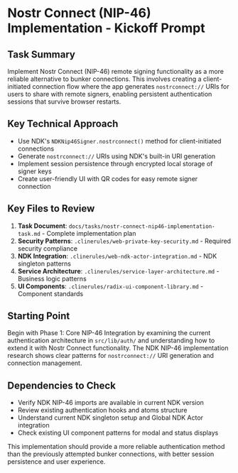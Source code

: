 # Nostr Connect (NIP-46) Implementation - Kickoff Prompt

## Task Summary
Implement Nostr Connect (NIP-46) remote signing functionality as a more reliable alternative to bunker connections. This involves creating a client-initiated connection flow where the app generates `nostrconnect://` URIs for users to share with remote signers, enabling persistent authentication sessions that survive browser restarts.

## Key Technical Approach
- Use NDK's `NDKNip46Signer.nostrconnect()` method for client-initiated connections
- Generate `nostrconnect://` URIs using NDK's built-in URI generation
- Implement session persistence through encrypted local storage of signer keys
- Create user-friendly UI with QR codes for easy remote signer connection

## Key Files to Review
1. **Task Document**: `docs/tasks/nostr-connect-nip46-implementation-task.md` - Complete implementation plan
2. **Security Patterns**: `.clinerules/web-private-key-security.md` - Required security compliance
3. **NDK Integration**: `.clinerules/web-ndk-actor-integration.md` - NDK singleton patterns
4. **Service Architecture**: `.clinerules/service-layer-architecture.md` - Business logic patterns
5. **UI Components**: `.clinerules/radix-ui-component-library.md` - Component standards

## Starting Point
Begin with Phase 1: Core NIP-46 Integration by examining the current authentication architecture in `src/lib/auth/` and understanding how to extend it with Nostr Connect functionality. The NDK NIP-46 implementation research shows clear patterns for `nostrconnect://` URI generation and connection management.

## Dependencies to Check
- Verify NDK NIP-46 imports are available in current NDK version
- Review existing authentication hooks and atoms structure
- Understand current NDK singleton setup and Global NDK Actor integration
- Check existing UI component patterns for modal and status displays

This implementation should provide a more reliable authentication method than the previously attempted bunker connections, with better session persistence and user experience.
